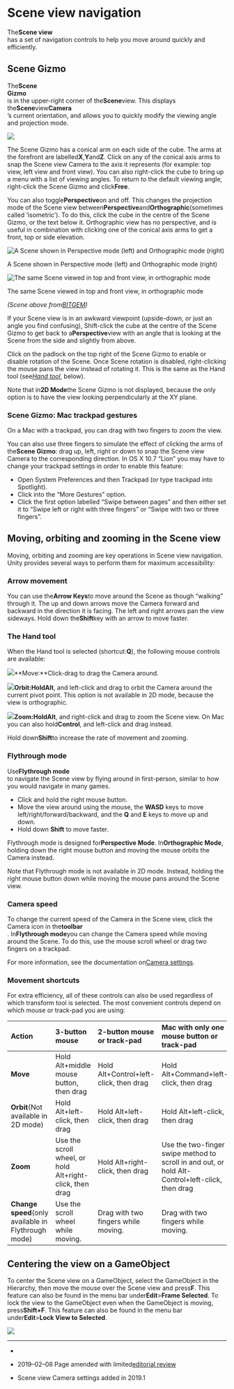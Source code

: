# Scene view navigation

The**Scene view**  
has a set of navigation controls to help you move around quickly and efficiently.

## Scene Gizmo

The**Scene**  
**Gizmo**  
is in the upper-right corner of the**Scene**view. This displays the**Scene**view**Camera**  
’s current orientation, and allows you to quickly modify the viewing angle and projection mode.

![](https://docs.unity3d.com/2019.2/Documentation/uploads/Main/Editor-SceneGizmo.png)

The Scene Gizmo has a conical arm on each side of the cube. The arms at the forefront are labelled**X**,**Y**and**Z**. Click on any of the conical axis arms to snap the Scene view Camera to the axis it represents \(for example: top view, left view and front view\). You can also right-click the cube to bring up a menu with a list of viewing angles. To return to the default viewing angle, right-click the Scene Gizmo and click**Free**.

You can also toggle**Perspective**on and off. This changes the projection mode of the Scene view between**Perspective**and**Orthographic**\(sometimes called ‘isometric’\). To do this, click the cube in the centre of the Scene Gizmo, or the text below it. Orthographic view has no perspective, and is useful in combination with clicking one of the conical axis arms to get a front, top or side elevation.

![](https://docs.unity3d.com/2019.2/Documentation/uploads/Main/CameraPerspectiveAndOrtho.jpg "A Scene shown in Perspective mode \(left\) and Orthographic mode \(right\) ")

A Scene shown in Perspective mode \(left\) and Orthographic mode \(right\)

![](https://docs.unity3d.com/2019.2/Documentation/uploads/Main/SceneViewOrthoTopAndSide.jpg "The same Scene viewed in top and front view, in orthographic mode")

The same Scene viewed in top and front view, in orthographic mode

_\(Scene above from_[_BITGEM_](https://www.assetstore.unity3d.com/en/#!/publisher/1299)_\)_

If your Scene view is in an awkward viewpoint \(upside-down, or just an angle you find confusing\), Shift-click the cube at the centre of the Scene Gizmo to get back to a**Perspective**view with an angle that is looking at the Scene from the side and slightly from above.

Click on the padlock on the top right of the Scene Gizmo to enable or disable rotation of the Scene. Once Scene rotation is disabled, right-clicking the mouse pans the view instead of rotating it. This is the same as the Hand tool \(see[_Hand tool_](https://docs.unity3d.com/2019.2/Documentation/Manual/SceneViewNavigation.html#handtool), below\).

Note that in**2D Mode**the Scene Gizmo is not displayed, because the only option is to have the view looking perpendicularly at the XY plane.

### Scene Gizmo: Mac trackpad gestures

On a Mac with a trackpad, you can drag with two fingers to zoom the view.

You can also use three fingers to simulate the effect of clicking the arms of the**Scene Gizmo**: drag up, left, right or down to snap the Scene view Camera to the corresponding direction. In OS X 10.7 “Lion” you may have to change your trackpad settings in order to enable this feature:

* Open System Preferences and then Trackpad \(or type trackpad into Spotlight\).
* Click into the “More Gestures” option.
* Click the first option labelled “Swipe between pages” and then either set it to “Swipe left or right with three fingers” or “Swipe with two or three fingers”.

## Moving, orbiting and zooming in the Scene view

Moving, orbiting and zooming are key operations in Scene view navigation. Unity provides several ways to perform them for maximum accessibility:

### Arrow movement

You can use the**Arrow Keys**to move around the Scene as though “walking” through it. The up and down arrows move the Camera forward and backward in the direction it is facing. The left and right arrows pan the view sideways. Hold down the**Shift**key with an arrow to move faster.



### The Hand tool

When the Hand tool is selected \(shortcut:**Q**\), the following mouse controls are available:

![](https://docs.unity3d.com/2019.2/Documentation/uploads/Main/UI-ViewTool.png)**Move:**Click-drag to drag the Camera around.

![](https://docs.unity3d.com/2019.2/Documentation/uploads/Main/Editor-EyeTool.png)**Orbit:**Hold**Alt**, and left-click and drag to orbit the Camera around the current pivot point. This option is not available in 2D mode, because the view is orthographic.

![](https://docs.unity3d.com/2019.2/Documentation/uploads/Main/Editor-ZoomTool.png)**Zoom:**Hold**Alt**, and right-click and drag to zoom the Scene view. On Mac you can also hold**Control**, and left-click and drag instead.

Hold down**Shift**to increase the rate of movement and zooming.



### Flythrough mode

Use**Flythrough mode**  
to navigate the Scene view by flying around in first-person, similar to how you would navigate in many games.

* Click and hold the right mouse button.
* Move the view around using the mouse, the
  **WASD**
  keys to move left/right/forward/backward, and the
  **Q**
  and
  **E**
  keys to move up and down.
* Hold down
  **Shift**
  to move faster.

Flythrough mode is designed for**Perspective Mode**. In**Orthographic Mode**, holding down the right mouse button and moving the mouse orbits the Camera instead.

Note that Flythrough mode is not available in 2D mode. Instead, holding the right mouse button down while moving the mouse pans around the Scene view.

### Camera speed

To change the current speed of the Camera in the Scene view, click the Camera icon in the**toolbar**  
. In**Flythrough mode**you can change the Camera speed while moving around the Scene. To do this, use the mouse scroll wheel or drag two fingers on a trackpad.

For more information, see the documentation on[Camera settings](https://docs.unity3d.com/2019.2/Documentation/Manual/SceneViewCamera.html).

### Movement shortcuts

For extra efficiency, all of these controls can also be used regardless of which transform tool is selected. The most convenient controls depend on which mouse or track-pad you are using:

| **Action** | **3-button mouse** | **2-button mouse or track-pad** | **Mac with only one mouse button or track-pad** |
| :--- | :--- | :--- | :--- |
| **Move** | Hold Alt+middle mouse button, then drag | Hold Alt+Control+left-click, then drag | Hold Alt+Command+left-click, then drag |
| **Orbit**\(Not available in 2D mode\) | Hold Alt+left-click, then drag | Hold Alt+left-click, then drag | Hold Alt+left-click, then drag |
| **Zoom** | Use the scroll wheel, or hold Alt+right-click, then drag | Hold Alt+right-click, then drag | Use the two-finger swipe method to scroll in and out, or hold Alt-Control+left-click, then drag |
| **Change speed**\(only available in Flythrough mode\) | Use the scroll wheel while moving. | Drag with two fingers while moving. | Drag with two fingers while moving. |

## Centering the view on a GameObject

To center the Scene view on a GameObject, select the GameObject in the Hierarchy, then move the mouse over the Scene view and press**F**. This feature can also be found in the menu bar under**Edit**&gt;**Frame Selected**. To lock the view to the GameObject even when the GameObject is moving, press**Shift+F**. This feature can also be found in the menu bar under**Edit**&gt;**Lock View to Selected**.

![](https://docs.unity3d.com/2019.2/Documentation/uploads/Main/FrameSelection.png)

---

* 
* 2019–02–08 Page amended with limited[editorial review](https://docs.unity3d.com/2019.2/Documentation/Manual/DocumentationEditorialReview.html)

* Scene view Camera settings added in 2019.1

  


